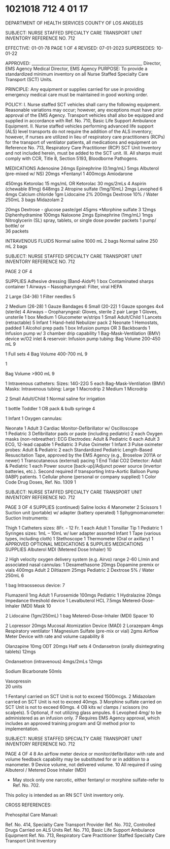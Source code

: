 # 1021018 712 4 01 17

DEPARTMENT OF HEALTH SERVICES 
COUNTY OF LOS ANGELES 
 
SUBJECT: NURSE STAFFED SPECIALTY CARE TRANSPORT 
UNIT INVENTORY REFERENCE NO. 712 
 
 
EFFECTIVE: 01-01-78 PAGE 1 OF 4 
REVISED: 07-01-2023 
SUPERSEDES: 10-01-22 
 
   
APPROVED: ________________________ ______________________________ 
Director, EMS Agency   Medical Director, EMS Agency 
PURPOSE: To provide a standardized minimum inventory on all Nurse Staffed 
Specialty Care Transport (SCT) Units. 
 
PRINCIPLE: Any equipment or supplies carried for use in providing emergency 
medical care must be maintained in good working order. 
 
POLICY: 
I. Nurse staffed SCT vehicles shall carry the following equipment. Reasonable variations 
may occur; however, any exceptions must have prior approval of the EMS Agency. 
Transport vehicles shall also be equipped and supplied in accordance with Ref. No. 710, 
Basic Life Support Ambulance Equipment. 
II. Nurse staffed vehicles performing advanced life support (ALS) level transports do not 
require the addition of the ALS inventory; however, if nurses are utilized in lieu of 
respiratory care practitioners (RCPs) for the transport of ventilator patients, all 
medications and equipment on Reference No. 713, Respiratory Care Practitioner (RCP) 
SCT Unit Inventory and not included herein, must be added to the SCT unit. 
III. All sharps must comply with CCR, Title 8, Section 5193, Bloodborne Pathogens. 
 
MEDICATIONS 
Adenosine 
24mgs 
Epinephrine (0.1mg/mL) 
5mgs 
Albuterol (pre-mixed w/ NS) 
20mgs *Fentanyl 
1
 400mcgs 
Amiodarone
 
450mgs 
Ketorolac 15 mgs/mL 
OR 
Ketorolac 30 mgs/2mLs 
4 
Aspirin (chewable 81mg) 
648mgs 
2 
Atropine sulfate (1mg/10mL) 
2mgs 
Levophed 
6 
4mgs 
Calcium chloride 
1gm 
Lidocaine 2% 
200mgs 
Dextrose 10% / Water 250mL 
3 bags 
Midazolam 
2
 
20mgs 
Dextrose - glucose paste/gel 
45gms *Morphine sulfate 
3
 12mgs 
Diphenhydramine 
100mgs 
Naloxone 
2mgs 
Epinephrine (1mg/mL) 1mgs 
Nitroglycerin (SL) spray, tablets, 
or single dose powder packets 
1 pump/ 
bottle/ or  
36 packets 
 
INTRAVENOUS FLUIDS 
Normal saline 1000 mL 
2 bags 
Normal saline 250 mL 
2 bags 
 
  

SUBJECT: NURSE STAFFED SPECIALTY CARE TRANSPORT 
UNIT INVENTORY REFERENCE NO. 712 
 
 
PAGE 2 OF 4 
 
SUPPLIES 
Adhesive dressing (Band-Aids®) 
1 box Contaminated sharps container 
1 
Airways – Nasopharyngeal: 
Filter, viral HEPA 
 
2 
Large (34-36) 
1 
Filter needles 
5
 
2 
Medium (26-28) 
1 
Gauze Bandages 
6 
Small (20-22) 
1 
Gauze sponges 4x4 (sterile) 
4 
Airways – Oropharyngeal: 
Gloves, sterile 
2 pair 
Large 
1 
Gloves, unsterile 
1 box 
Medium 
1 
Glucometer w/strips 
1 
Small Adult/Child 
1 
Lancets (retractable) 
5 
Infant 
1 
Hand-held Nebulizer pack 
2 
Neonate 
1 
Hemostats, padded 
1 
Alcohol prep pads 
1 box 
Infusion pumps    OR 
3 
Backboards 
1 
Infusion pump w/ 3 chamber drip capability 1 
Bag-Mask-Ventilation (BMV) device w/O2 inlet & reservoir: Infusion pump tubing: 
Bag Volume 200-450 mL
9
 
1 
Full sets 
4 
Bag Volume 400-700 mL
9
 
1 
 
 
Bag Volume >900 mL
9
 
1 
Intravenous catheters: 
Sizes: 14G-22G 
5 each 
Bag-Mask-Ventilation (BMV) Masks: 
Intravenous tubing: 
Large 
1 
Macrodrip 
2 
Medium 
1 
Microdrip
 
2 
Small Adult/Child 
1 
Normal saline for irrigation
 
1 bottle 
Toddler 
1 
OB pack & bulb syringe 
4
 
1 
Infant 
1 
Oxygen cannulas: 
 
Neonate 
1 Adult 3 
Cardiac Monitor-Defibrillator w/ Oscilloscope  
1 
Pediatric 
3 
Defibrillator pads or paste (including pediatric) 
2 each Oxygen masks (non-rebreather): 
ECG Electrodes: Adult & Pediatric 6 each 
Adult 3 
ECG, 12-lead capable 
1 
Pediatric 
3 
Pulse Oximeter 
1 
Infant 
3 
Pulse oximeter probes: Adult & Pediatric 
2 each 
Standardized Pediatric Length-Based 
Resuscitation Tape, approved by the EMS 
Agency (e.g., Broselow 2011A or newer) 
1 
Transcutaneous (external) pacing 
1 
End Tidal CO2 Detector:
 Adult & Pediatric 
1 each 
Power source [back-up]/Adjunct power 
source (invertor batteries, etc.). Second 
required if transporting Intra-Aortic Balloon 
Pump (IABP) patients. 
1 
Cellular phone (personal or company supplied) 
1 Color Code Drug Doses, Ref. No. 1309 1 
 

SUBJECT: NURSE STAFFED SPECIALTY CARE TRANSPORT 
UNIT INVENTORY REFERENCE NO. 712 
 
 
PAGE 3 OF 4 
SUPPLIES (continued) 
Saline locks 
4 
Manometer 
2 
Scissors 
1 
Suction unit (portable) w/ adapter (battery 
operated) 
1 
Sphygmomanometer: 
Suction Instruments: 
 
Thigh 
1 
Catheters sizes: 8Fr. - 12 Fr. 
1 each 
Adult 
1 
Tonsillar Tip 
1 
Pediatric 
1 
Syringes sizes: 1mL – 10mL w/ luer adapter 
assorted 
Infant 
1 
Tape (various types, including cloth) 1 
Stethoscope 
1 Thermometer (Oral or axillary) 
1 
APPROVED OPTIONAL MEDICATIONS & SUPPLIES 
MEDICATIONS SUPPLIES 
Albuterol MDI (Metered Dose Inhaler) 
10
 
2 
High velocity oxygen delivery system (e.g. Airvo) 
range 2-60 L/min and associated nasal cannulas: 
1 
Dexamethasone 
20mgs 
Dopamine premix or vials 
400mgs 
Adult 
2 
Diltiazem 
25mgs 
Pediatric 
2 
Dextrose 5% / Water 250mL 
6
 
1 bag 
Intraosseous device: 
7
  
Flumazenil 
1mg 
Adult 
1 
Furosemide 
100mgs 
Pediatric 
1 
Hydralazine 
20mgs 
Impedance threshold device 
1 
Levalbuterol HCL 
7.5mgs 
Metered-Dose-Inhaler (MDI) Mask 
10
 
2 
Lidocaine (1gm/250mL) 
1 bag 
Metered-Dose-Inhaler (MDI) Spacer 
10
 
2 
Lopressor 
20mgs 
Mucosal Atomization Device (MAD) 
2 
Lorazepam 
4mgs 
Respiratory ventilator 
1 
Magnesium Sulfate (pre-mix or vial) 
2gms 
Airflow Meter Device with rate and volume 
capability 
8
 
 
Olanzapine 10mg ODT 
20mgs 
Half sets 
4 
Ondansetron (orally disintegrating tablets) 
12mgs 
 
 
Ondansetron (intravenous) 4mgs/2mLs 
12mgs 
 
 
Sodium Bicarbonate 
50mls 
 
 
Vasopressin  
20 units 
 
 
 
 
 
 
 
 
 
 
1 
Fentanyl carried on SCT Unit is not to exceed 1500mcgs. 
2 
Midazolam carried on SCT Unit is not to exceed 40mgs. 
3 
Morphine sulfate carried on SCT Unit is not to exceed 60mgs. 
4 
OB kits w/ clamps / scissors (no scalpels). 
5 
Optional, if not utilizing glass ampules. 
6 
Levophed 4mg/ to be administered as an infusion only. 
7
 Requires EMS Agency approval, which includes an approved training program and QI method prior to 
implementation. 

SUBJECT: NURSE STAFFED SPECIALTY CARE TRANSPORT 
UNIT INVENTORY REFERENCE NO. 712 
 
 
PAGE 4 OF 4 
8
 An airflow meter device or monitor/defibrillator with rate and volume feedback capability may be 
substituted for or in addition to a manometer. 
9
 Device volume, not delivered volume. 
10
 All required if using Albuterol / Metered Dose Inhaler (MDI) 
* May stock only one narcotic, either fentanyl or morphine sulfate-refer to Ref. No. 702. 
 
This policy is intended as an RN SCT Unit inventory only.  
 
CROSS REFERENCES: 
 
Prehospital Care Manual: 
 
Ref. No. 414, Specialty Care Transport Provider 
Ref. No. 702, Controlled Drugs Carried on ALS Units 
Ref. No. 710, Basic Life Support Ambulance Equipment 
Ref. No. 713, Respiratory Care Practitioner Staffed Specialty Care Transport Unit 
Inventory
